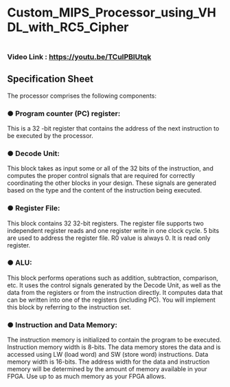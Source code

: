 # Custom_MIPS_Processor_using_VHDL_with_RC5_Cipher
![]()


### Video Link : https://youtu.be/TCuIPBlUtqk

## Specification Sheet
The processor comprises the following components:

 ### ● Program counter (PC) register: 
This is a 32 -bit register that contains the address of the next instruction to be executed by the processor.

### ● Decode Unit: 
This block takes as input some or all of the 32 bits of the instruction, and computes the proper control signals that are required for correctly coordinating the other blocks in your design. These signals are generated based on the type and the content of the instruction being executed.

### ● Register File:
This block contains 32 32-bit registers. The register file supports two independent register reads and one register write in one clock cycle. 5 bits are used to address the register file. R0 value is always 0. It is read only register.

### ● ALU:
This block performs operations such as addition, subtraction, comparison, etc. It uses the control signals generated by the Decode Unit, as well as the data from the registers or from the instruction directly. It computes data that can be written into one of the registers (including PC). You will implement this block by referring to the instruction set.

### ● Instruction and Data Memory: 
The instruction memory is initialized to contain the program to be executed. Instruction memory width is 8-bits. The data memory stores the data and is accessed using LW (load word) and SW (store word) instructions. Data memory width is 16-bits. The address width for the data and instruction memory will be determined by the amount of memory available in your FPGA. Use up to as much memory as your FPGA allows.

